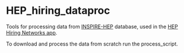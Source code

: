 # HEP_hiring_dataproc

Tools for processing data from [INSPIRE-HEP](http://inspirehep.net) database, used in the [HEP Hiring Networks app](https://daniel-pl.shinyapps.io/HEP_hiring/). 

To download and process the data from scratch run the process_script.
